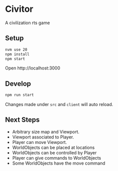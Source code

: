 # Civitor

A civilization rts game

## Setup

```sh
nvm use 20
npm install
npm start
```

Open http://localhost:3000

## Develop

```sh
npm run start
```

Changes made under `src` and `client` will auto reload.

## Next Steps

 - Arbitrary size map and Viewport.
 - Viewport associated to Player.
 - Player can move Viewport.
 - WorldObjects can be placed at locations
 - WorldObjects can be controlled by Player
 - Player can give commands to WorldObjects
 - Some WorldObjects have the move command
